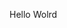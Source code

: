 Hello Wolrd
































































































































































































































































































































































































































































































































































































































































































































































































































































































































































































































































































































































































































































































































































































































































































































































































































































































































































































































































































































